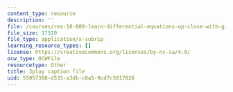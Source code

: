 ```yaml
---
content_type: resource
description: ''
file: /courses/res-18-009-learn-differential-equations-up-close-with-gilbert-strang-and-cleve-moler-fall-2015/55057308d535a3dbc0a59cd7c5817826_f0BxAtprWts.srt
file_size: 17319
file_type: application/x-subrip
learning_resource_types: []
license: https://creativecommons.org/licenses/by-nc-sa/4.0/
ocw_type: OCWFile
resourcetype: Other
title: 3play caption file
uid: 55057308-d535-a3db-c0a5-9cd7c5817826
---
```


